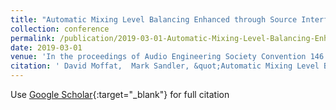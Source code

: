 ```yaml
---
title: "Automatic Mixing Level Balancing Enhanced through Source Interference Identification"
collection: conference
permalink: /publication/2019-03-01-Automatic-Mixing-Level-Balancing-Enhanced-through-Source-Interference-Identification
date: 2019-03-01
venue: 'In the proceedings of Audio Engineering Society Convention 146'
citation: ' David Moffat,  Mark Sandler, &quot;Automatic Mixing Level Balancing Enhanced through Source Interference Identification.&quot; In the proceedings of Audio Engineering Society Convention 146, 2019.'
---
```

Use [Google Scholar](https://scholar.google.com/scholar?q=Automatic+Mixing+Level+Balancing+Enhanced+through+Source+Interference+Identification){:target="_blank"} for full citation